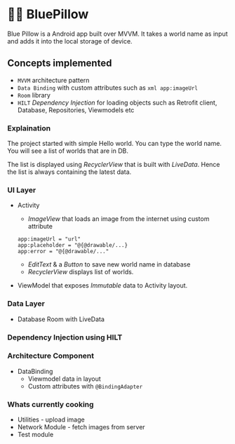🧙‍♀️ BluePillow
=====

Blue Pillow is a Android app built over MVVM. It takes a world name as input and adds it into the local storage of device.

## Concepts implemented

* `MVVM` architecture pattern
* `Data Binding` with custom attributes such as ```xml app:imageUrl```
* `Room` library
* `HILT` *Dependency Injection* for loading objects such as Retrofit client, Database, Repositories, Viewmodels etc

 
### Explaination

The project started with simple Hello world. You can type the world name. You will see a list of worlds that are in DB.

The list is displayed using *RecyclerView* that is built with *LiveData*. Hence the list is always containing the latest data.


### UI Layer
* Activity 
  - *ImageView* that loads an image from the internet using custom attribute 
  ```
  app:imageUrl = "url"
  app:placeholder = "@{@drawable/...}
  app:error = "@{@drawable/..." 
  ``` 
  - *EditText* & a *Button* to save new world name in database 
  - *RecyclerView* displays list of worlds.
  
* ViewModel that exposes *Immutable* data to Activity layout.

### Data Layer
* Database Room with LiveData

### Dependency Injection using HILT

### Architecture Component
* DataBinding 
  - Viewmodel data in layout
  - Custom attributes with `@BindingAdapter`

### Whats currently cooking
* Utilities - upload image
* Network Module - fetch images from server
* Test module
